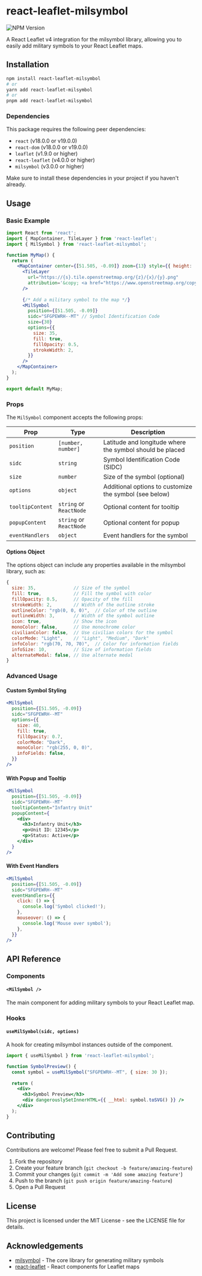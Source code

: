 # react-leaflet-milsymbol

![NPM Version](https://img.shields.io/npm/v/react-leaflet-milsymbol)

A React Leaflet v4 integration for the milsymbol library, allowing you to easily add military symbols to your React Leaflet maps.

## Installation

```bash
npm install react-leaflet-milsymbol
# or
yarn add react-leaflet-milsymbol
# or
pnpm add react-leaflet-milsymbol
```

### Dependencies

This package requires the following peer dependencies:

- `react` (v18.0.0 or v19.0.0)
- `react-dom` (v18.0.0 or v19.0.0)
- `leaflet` (v1.9.0 or higher)
- `react-leaflet` (v4.0.0 or higher)
- `milsymbol` (v3.0.0 or higher)

Make sure to install these dependencies in your project if you haven't already.

## Usage

### Basic Example

```jsx
import React from 'react';
import { MapContainer, TileLayer } from 'react-leaflet';
import { MilSymbol } from 'react-leaflet-milsymbol';

function MyMap() {
  return (
    <MapContainer center={[51.505, -0.09]} zoom={13} style={{ height: '500px', width: '100%' }}>
      <TileLayer
        url="https://{s}.tile.openstreetmap.org/{z}/{x}/{y}.png"
        attribution='&copy; <a href="https://www.openstreetmap.org/copyright">OpenStreetMap</a> contributors'
      />
      
      {/* Add a military symbol to the map */}
      <MilSymbol
        position={[51.505, -0.09]}
        sidc="SFGPEWRH--MT" // Symbol Identification Code
        size={30}
        options={{
          size: 35,
          fill: true,
          fillOpacity: 0.5,
          strokeWidth: 2,
        }}
      />
    </MapContainer>
  );
}

export default MyMap;
```

### Props

The `MilSymbol` component accepts the following props:

| Prop             | Type                    | Description                                              |
| ---------------- | ----------------------- | -------------------------------------------------------- |
| `position`       | `[number, number]`      | Latitude and longitude where the symbol should be placed |
| `sidc`           | `string`                | Symbol Identification Code (SIDC)                        |
| `size`           | `number`                | Size of the symbol (optional)                            |
| `options`        | `object`                | Additional options to customize the symbol (see below)   |
| `tooltipContent` | `string` or `ReactNode` | Optional content for tooltip                             |
| `popupContent`   | `string` or `ReactNode` | Optional content for popup                               |
| `eventHandlers`  | `object`                | Event handlers for the symbol                            |

#### Options Object

The options object can include any properties available in the milsymbol library, such as:

```javascript
{
  size: 35,              // Size of the symbol
  fill: true,            // Fill the symbol with color
  fillOpacity: 0.5,      // Opacity of the fill
  strokeWidth: 2,        // Width of the outline stroke
  outlineColor: "rgb(0, 0, 0)",  // Color of the outline
  outlineWidth: 3,       // Width of the symbol outline
  icon: true,            // Show the icon
  monoColor: false,      // Use monochrome color
  civilianColor: false,  // Use civilian colors for the symbol
  colorMode: "Light",    // "Light", "Medium", "Dark"
  infoColor: "rgb(70, 70, 70)",  // Color for information fields
  infoSize: 10,          // Size of information fields
  alternateMedal: false, // Use alternate medal
}
```

### Advanced Usage

#### Custom Symbol Styling

```jsx
<MilSymbol
  position={[51.505, -0.09]}
  sidc="SFGPEWRH--MT"
  options={{
    size: 40,
    fill: true,
    fillOpacity: 0.7,
    colorMode: "Dark",
    monoColor: "rgb(255, 0, 0)",
    infoFields: false,
  }}
/>
```

#### With Popup and Tooltip

```jsx
<MilSymbol
  position={[51.505, -0.09]}
  sidc="SFGPEWRH--MT"
  tooltipContent="Infantry Unit"
  popupContent={
    <div>
      <h3>Infantry Unit</h3>
      <p>Unit ID: 12345</p>
      <p>Status: Active</p>
    </div>
  }
/>
```

#### With Event Handlers

```jsx
<MilSymbol
  position={[51.505, -0.09]}
  sidc="SFGPEWRH--MT"
  eventHandlers={{
    click: () => {
      console.log('Symbol clicked!');
    },
    mouseover: () => {
      console.log('Mouse over symbol');
    },
  }}
/>
```

## API Reference

### Components

#### `<MilSymbol />`

The main component for adding military symbols to your React Leaflet map.

### Hooks

#### `useMilSymbol(sidc, options)`

A hook for creating milsymbol instances outside of the component.

```jsx
import { useMilSymbol } from 'react-leaflet-milsymbol';

function SymbolPreview() {
  const symbol = useMilSymbol("SFGPEWRH--MT", { size: 30 });
  
  return (
    <div>
      <h3>Symbol Preview</h3>
      <div dangerouslySetInnerHTML={{ __html: symbol.toSVG() }} />
    </div>
  );
}
```

## Contributing

Contributions are welcome! Please feel free to submit a Pull Request.

1. Fork the repository
2. Create your feature branch (`git checkout -b feature/amazing-feature`)
3. Commit your changes (`git commit -m 'Add some amazing feature'`)
4. Push to the branch (`git push origin feature/amazing-feature`)
5. Open a Pull Request

## License

This project is licensed under the MIT License - see the LICENSE file for details.

## Acknowledgements

- [milsymbol](https://www.spatialillusions.com/milsymbol/) - The core library for generating military symbols
- [react-leaflet](https://react-leaflet.js.org/) - React components for Leaflet maps